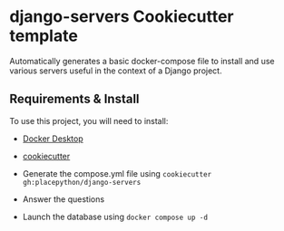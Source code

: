 # django-servers Cookiecutter template

Automatically generates a basic docker-compose file to install and use various servers useful
in the context of a Django project.

## Requirements & Install

To use this project, you will need to install:
- [Docker Desktop](https://docs.docker.com/desktop/)
- [cookiecutter](https://cookiecutter.readthedocs.io/en/2.0.2/)

- Generate the compose.yml file using `cookiecutter gh:placepython/django-servers`
- Answer the questions
- Launch the database using `docker compose up -d`
